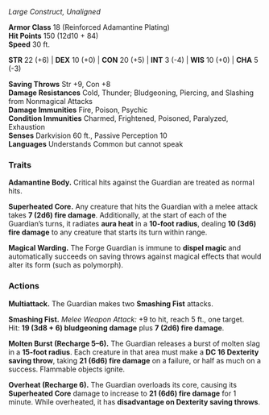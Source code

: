_Large Construct, Unaligned_

**Armor Class** 18 (Reinforced Adamantine Plating)  
**Hit Points** 150 (12d10 + 84)  
**Speed** 30 ft.

**STR** 22 (+6) | **DEX** 10 (+0) | **CON** 20 (+5) | **INT** 3 (-4) | **WIS** 10 (+0) | **CHA** 5 (-3)

**Saving Throws** Str +9, Con +8  
**Damage Resistances** Cold, Thunder; Bludgeoning, Piercing, and Slashing from Nonmagical Attacks  
**Damage Immunities** Fire, Poison, Psychic  
**Condition Immunities** Charmed, Frightened, Poisoned, Paralyzed, Exhaustion  
**Senses** Darkvision 60 ft., Passive Perception 10  
**Languages** Understands Common but cannot speak

### **Traits**

**Adamantine Body.** Critical hits against the Guardian are treated as normal hits.

**Superheated Core.** Any creature that hits the Guardian with a melee attack takes **7 (2d6) fire damage**. Additionally, at the start of each of the Guardian’s turns, it radiates **aura heat** in a **10-foot radius**, dealing **10 (3d6) fire damage** to any creature that starts its turn within range.

**Magical Warding.** The Forge Guardian is immune to **dispel magic** and automatically succeeds on saving throws against magical effects that would alter its form (such as polymorph).

### **Actions**

**Multiattack.** The Guardian makes two **Smashing Fist** attacks.

**Smashing Fist.** _Melee Weapon Attack:_ +9 to hit, reach 5 ft., one target.  
Hit: **19 (3d8 + 6) bludgeoning damage** plus **7 (2d6) fire damage**.

**Molten Burst (Recharge 5–6).** The Guardian releases a burst of molten slag in a **15-foot radius**. Each creature in that area must make a **DC 16 Dexterity saving throw**, taking **21 (6d6) fire damage** on a failure, or half as much on a success. Flammable objects ignite.

**Overheat (Recharge 6).** The Guardian overloads its core, causing its **Superheated Core** damage to increase to **21 (6d6) fire damage** for 1 minute. While overheated, it has **disadvantage on Dexterity saving throws**.